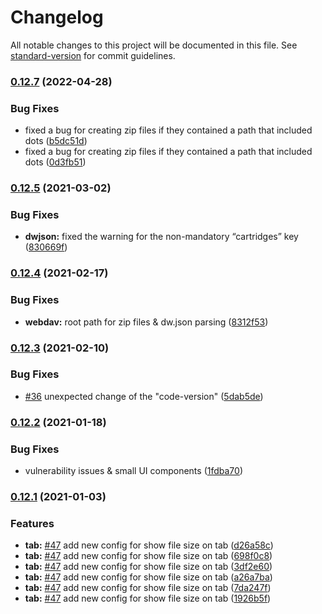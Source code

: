 # Changelog

All notable changes to this project will be documented in this file. See [standard-version](https://github.com/conventional-changelog/standard-version) for commit guidelines.

### [0.12.7](https://github.com/matteobertoldo/atomforce/compare/v0.12.5...v0.12.7) (2022-04-28)


### Bug Fixes

* fixed a bug for creating zip files if they contained a path that included dots ([b5dc51d](https://github.com/matteobertoldo/atomforce/commit/b5dc51d285b6f8ceb3286d6e5326969e0a248462))
* fixed a bug for creating zip files if they contained a path that included dots ([0d3fb51](https://github.com/matteobertoldo/atomforce/commit/0d3fb5170d94b01bb0ce083c0926583ebb8a6a8d))

### [0.12.5](https://github.com/matteobertoldo/atomforce/compare/v0.12.4...v0.12.5) (2021-03-02)


### Bug Fixes

* **dwjson:** fixed the warning for the non-mandatory “cartridges” key ([830669f](https://github.com/matteobertoldo/atomforce/commit/830669f69cc8480785a316d5014091d30eff7b67))

### [0.12.4](https://github.com/matteobertoldo/atomforce/compare/v0.12.3...v0.12.4) (2021-02-17)


### Bug Fixes

* **webdav:** root path for zip files & dw.json parsing ([8312f53](https://github.com/matteobertoldo/atomforce/commit/8312f536d29e68adb50ee25679f7605790ac8790))

### [0.12.3](https://github.com/matteobertoldo/atomforce/compare/v0.12.2...v0.12.3) (2021-02-10)


### Bug Fixes

* [#36](https://github.com/matteobertoldo/atomforce/issues/36) unexpected change of the "code-version" ([5dab5de](https://github.com/matteobertoldo/atomforce/commit/5dab5de31e2f94e3acd47f3c5e3d426396a2f1a1))

### [0.12.2](https://github.com/matteobertoldo/atomforce/compare/v0.12.1...v0.12.2) (2021-01-18)


### Bug Fixes

* vulnerability issues & small UI components ([1fdba70](https://github.com/matteobertoldo/atomforce/commit/1fdba70c2d0fea9ebdd51c22d9e830af7ef8b89d))

### [0.12.1](https://github.com/matteobertoldo/atomforce/compare/v0.12.0...v0.12.1) (2021-01-03)


### Features

* **tab:** [#47](https://github.com/matteobertoldo/atomforce/issues/47) add new config for show file size on tab ([d26a58c](https://github.com/matteobertoldo/atomforce/commit/d26a58cdca38ca402c62a15edc448442430632b2))
* **tab:** [#47](https://github.com/matteobertoldo/atomforce/issues/47) add new config for show file size on tab ([698f0c8](https://github.com/matteobertoldo/atomforce/commit/698f0c8735380b2300d456daf3bf901a3a601100))
* **tab:** [#47](https://github.com/matteobertoldo/atomforce/issues/47) add new config for show file size on tab ([3df2e60](https://github.com/matteobertoldo/atomforce/commit/3df2e607e63a33d03ca4cdeea3442042563ab0c7))
* **tab:** [#47](https://github.com/matteobertoldo/atomforce/issues/47) add new config for show file size on tab ([a26a7ba](https://github.com/matteobertoldo/atomforce/commit/a26a7ba32c430a19e6c3802b3ef03d5247dfa8ce))
* **tab:** [#47](https://github.com/matteobertoldo/atomforce/issues/47) add new config for show file size on tab ([7da247f](https://github.com/matteobertoldo/atomforce/commit/7da247f1f38ff6d0f60e2b6a2f27184dd7bb6f6a))
* **tab:** [#47](https://github.com/matteobertoldo/atomforce/issues/47) add new config for show file size on tab ([1926b5f](https://github.com/matteobertoldo/atomforce/commit/1926b5f9272dbfc49b22ac89395f4b8b92a01da2))
